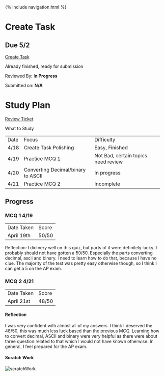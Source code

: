{% include navigation.html %}

# Create Task #
## Due 5/2 ##

[Create Task](CreateTask.md)

Already finished, ready for submission

Reviewed By: **In Progress**

Submitted on: **N/A**

# Study Plan #

[Review Ticket]()

<table>
  <tr>What to Study</tr>
  <tr>
    <td>Date</td>
    <td>Focus</td>
    <td>Difficulty</td>
  </tr>
  <tr>
    <td>4/18</td>
    <td>Create Task Polishing</td>
    <td>Easy, Finished</td>
  </tr>
  <tr>
    <td>4/19</td>
    <td>Practice MCQ 1</td>
    <td>Not Bad, certain topics need review</td>
  </tr>
  <tr>
    <td>4/20</td>
    <td>Converting Decimal/binary to ASCII</td>
    <td>In progress</td>
  </tr>
  <tr>
    <td>4/21</td>
    <td>Practice MCQ 2</td>
    <td>Incomplete</td>
  </tr>
</table>
  

## Progress ##

### MCQ 1 4/19 ###
<table>
  <tr>
    <td>Date Taken</td>
    <td>Score</td>
  </tr>
  <tr>
    <td>April 19th</td>
    <td>50/50</td>
  </tr>
</table>

Reflection: I did very well on this quiz, but parts of it were definitely lucky. I probably should not have gotten a 50/50. Especially the parts converting decimal, ascii and binary. I need to learn how to do that, because I have no clue. The majority of the test was pretty easy otherwise though, so I think I can get a 5 on the AP exam.
  
### MCQ 2 4/21 ###

<table>
  <tr>
    <td>Date Taken</td>
    <td>Score</td>
  </tr>
  <tr>
    <td>April 21st</td>
    <td>48/50</td>
  </tr>
</table>

#### Reflection ####

I was very confident with almost all of my answers. I think I deserved the 48/50, this was much less luck based than the previous MCQ. Learning how to convert decimal, ASCII and binary were very helpful as there were about three question related to that which I would not have known otherwise. In general, I feel prepared for the AP exam.

#### Scratch Work ####

![scratchWork](https://user-images.githubusercontent.com/89219634/164544410-38d9b3a0-9ac1-4be1-a41b-1eb62775a3a4.jpg)




  
